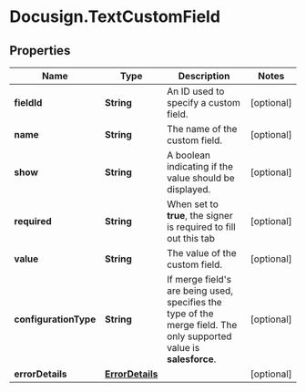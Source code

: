 # Docusign.TextCustomField

## Properties
Name | Type | Description | Notes
------------ | ------------- | ------------- | -------------
**fieldId** | **String** | An ID used to specify a custom field. | [optional] 
**name** | **String** | The name of the custom field. | [optional] 
**show** | **String** | A boolean indicating if the value should be displayed. | [optional] 
**required** | **String** | When set to **true**, the signer is required to fill out this tab | [optional] 
**value** | **String** | The value of the custom field. | [optional] 
**configurationType** | **String** | If merge field&#39;s are being used, specifies the type of the merge field. The only  supported value is **salesforce**. | [optional] 
**errorDetails** | [**ErrorDetails**](ErrorDetails.md) |  | [optional] 


